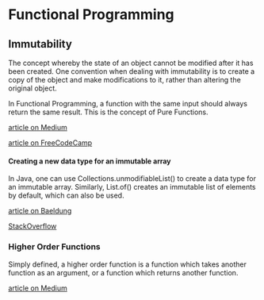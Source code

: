 # Functional Programming

## Immutability

The concept whereby the state of an object cannot be modified after it has been created. One convention when dealing with immutability is to create a copy of the object and make modifications to it, rather than altering the original object.

In Functional Programming, a function with the same input should always return the same result. This is the concept of Pure Functions.

[article on Medium](https://elizarov.medium.com/immutability-we-can-afford-10c0dcb8351d)

[article on FreeCodeCamp](https://www.freecodecamp.org/news/write-safer-and-cleaner-code-by-leveraging-the-power-of-immutability-7862df04b7b6/)

#### Creating a new data type for an immutable array

In Java, one can use Collections.unmodifiableList() to create a data type for an immutable array.
Similarly, List.of() creates an immutable list of elements by default, which can also be used.

[article on Baeldung](https://www.baeldung.com/java-immutable-list)

[StackOverflow](https://stackoverflow.com/questions/3700971/immutable-array-in-java)

### Higher Order Functions

Simply defined, a higher order function is a function which takes another function as an argument, or a function which returns another function.

[article on Medium](https://medium.com/javascript-scene/higher-order-functions-composing-software-5365cf2cbe99#:~:text=A%20higher%20order%20function%20is,return%20a%20function%20as%20output.&text=Both%20of%20them%20take%20a,re%20both%20higher%20order%20functions)
